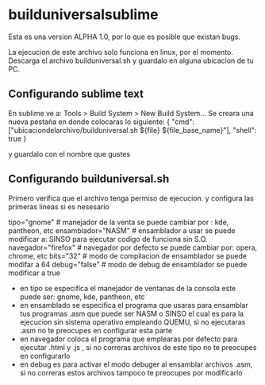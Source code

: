 # builduniversalsublime

Esta es una version ALPHA 1.0, por lo que es posible que existan bugs.

La ejecucion de este archivo solo funciona en linux, por el momento.
Descarga el archivo builduniversal.sh y guardalo en alguna ubicacion de tu PC.

Configurando sublime text 
--------------------
En sublime ve a: Tools > Build System > New Build System... Se creara una nueva pestaña en donde colocaras lo siguiente: 
{
    "cmd": ["ubicaciondelarchivo/builduniversal.sh ${file} ${file_base_name}"],
    "shell": true
}

y guardalo con el nombre que gustes

Configurando builduniversal.sh
--------------------
Primero verifica que el archivo tenga permiso de ejecucion.
y configura las primeras lineas si es nesesario

tipo="gnome"        # manejador de la venta se puede cambiar por : kde, pantheon, etc
ensamblador="NASM"  # ensamblador a usar se puede modificar a: SINSO para ejecutar codigo de funciona sin S.O.
navegador="firefox" # navegador por defecto se puede cambiar por: opera, chrome, etc
bits="32"           # modo de compilacion de ensamblador se puede modifar a 64
debug="false"       # modo de debug de ensamblador se puede modificar a true

- en tipo se especifica el manejador de ventanas de la consola este puede ser: gnome, kde, pantheon, etc 
- en ensamblado se especifica el programa que usaras para ensamblar tus programas .asm que puede ser NASM o SINSO el cual es para la ejecucion sin sistema operativo empleando QUEMU, si no ejecutaras .asm no te preocupes en configurar esta parte
- en navegador coloca el programa que emplearas por defecto para ejecutar .html y .js , si no correras archivos de este tipo no te preocupes en configurarlo
- en debug es para activar el modo debuger al ensamblar archivos .asm, si no correras estos archivos tampoco te preocupes por modificarlo


